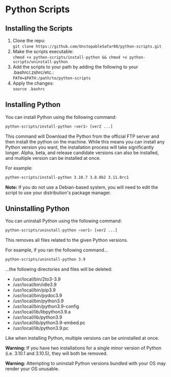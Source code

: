 # Python Scripts

## Installing the Scripts

1. Clone the repo:<br> `git clone https://github.com/UnstopableSafar08/python-scripts.git`
2. Make the scripts executable: <br> `chmod +x python-scripts/install-python && chmod +x python-scripts/uninstall-python`
3. Add the scripts to your path by adding the following to your .bashrc/.zshrc/etc.:<br> `PATH=$PATH:/path/to/python-scripts`
4. Apply the changes:<br>`source .bashrc`

## Installing Python

You can install Python using the following command:

```sh
python-scripts/install-python <ver1> [ver2 ...]
```

This command will Download the Python from the official FTP server and then install the python on the machine.
While this means you can install any Python version you want, the installation process will take significantly longer.
Alpha, beta, and release candidate versions can also be installed, and multiple version can be installed at once.

For example:

```sh
python-scripts/install-python 3.10.7 3.8.0b2 3.11.0rc1
```

**Note:** If you do not use a Debian-based system, you will need to edit the script to use your distribution's package manager.

## Uninstalling Python

You can uninstall Python using the following command:

```sh
python-scripts/uninstall-python <ver1> [ver2 ...]
```

This removes all files related to the given Python versions.

For example, if you ran the following command...

```sh
python-scripts/uninstall-python 3.9
```

...the following directories and files will be deleted:

* /usr/local/bin/2to3-3.9
* /usr/local/bin/idle3.9
* /usr/local/bin/pip3.9
* /usr/local/bin/pydoc3.9
* /usr/local/bin/python3.9
* /usr/local/bin/python3.9-config
* /usr/local/lib/libpython3.9.a
* /usr/local/lib/python3.9
* /usr/local/lib/python3.9-embed.pc
* /usr/local/lib/python3.9.pc

Like when installing Python, multiple versions can be uninstalled at once.

**Warning:** If you have two installations for a single minor version of Python (i.e. 3.10.1 and 3.10.5), they will both be removed.

**Warning:** Attempting to uninstall Python versions bundled with your OS may render your OS unusable.
